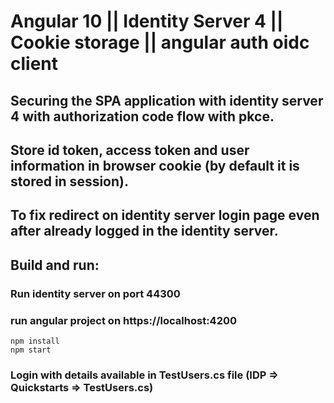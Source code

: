 # Angular 10 || Identity Server 4 || Cookie storage || angular auth oidc client
## Securing the SPA application with identity server 4 with authorization code flow with pkce. 
## Store id token, access token and user information in browser cookie (by default it is stored in session). 
## To fix redirect on identity server login page even after already logged in the identity server.

## Build and run:
### Run identity server on port 44300
### run angular project on https://localhost:4200
```
npm install
npm start
```
### Login with details available in TestUsers.cs file (IDP => Quickstarts => TestUsers.cs)
